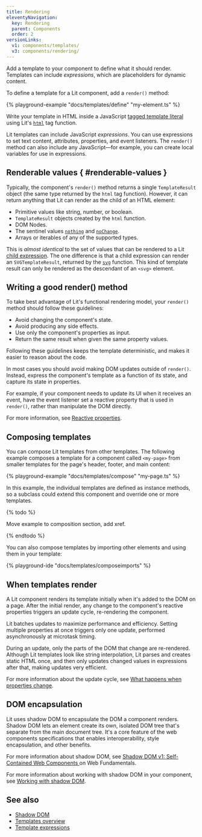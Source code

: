 ```yaml
---
title: Rendering
eleventyNavigation:
  key: Rendering
  parent: Components
  order: 2
versionLinks:
  v1: components/templates/
  v3: components/rendering/
---
```


Add a template to your component to define what it should render. Templates can include _expressions_, which are placeholders for dynamic content.

To define a template for a Lit component, add a `render()` method:

{% playground-example "docs/templates/define" "my-element.ts" %}

Write your template in HTML inside a JavaScript [tagged template literal](https://developer.mozilla.org/en-US/docs/Web/JavaScript/Reference/Template_literals#tagged_templates) using Lit's [`html`](/docs/v2/api/templates/#html) tag function.

Lit templates can include JavaScript _expressions_. You can use expressions to set text content, attributes, properties, and event listeners. The `render()` method can also include any JavaScript—for example, you can create local variables for use in expressions.

## Renderable values { #renderable-values }

Typically, the component's `render()` method returns a single `TemplateResult` object (the same type returned by the `html` tag function). However, it can return anything that Lit can render as the child of an HTML element:

*   Primitive values like string, number, or boolean.
*   `TemplateResult` objects created by the `html` function.
*   DOM Nodes.
*   The sentinel values [`nothing`](/docs/v2/templates/conditionals/#conditionally-rendering-nothing) and [`noChange`](/docs/v2/templates/custom-directives/#signaling-no-change).
*   Arrays or iterables of any of the supported types.

This is *almost identical* to the set of values that can be rendered to a Lit [child expression](/docs/v2/templates/expressions/#child-expressions). The one difference is that a child expression can render an `SVGTemplateResult`, returned by the [`svg`](/docs/v2/api/templates/#svg) function. This kind of template result can only be rendered as the descendant of an `<svg>` element.

## Writing a good render() method

To take best advantage of Lit's functional rendering model, your `render()` method should follow these guidelines:

* Avoid changing the component's state.
* Avoid producing any side effects.
* Use only the component's properties as input.
* Return the same result when given the same property values.

Following these guidelines keeps the template deterministic, and makes it easier to reason about the code.

In most cases you should avoid making DOM updates outside of `render()`. Instead, express the component's template as a function of its state, and capture its state in properties.

For example, if your component needs to update its UI when it receives an event, have the event listener set a reactive property that is used in `render()`, rather than manipulate the DOM directly.

For more information, see [Reactive properties](/docs/v2/components/properties/).

## Composing templates

You can compose Lit templates from other templates. The following example composes a template for a component called `<my-page>` from smaller templates for the page's header, footer, and main content:

{% playground-example "docs/templates/compose" "my-page.ts" %}

In this example, the individual templates are defined as instance methods, so a subclass could extend this component and override one or more templates.

{% todo %}

Move example to composition section, add xref.

{% endtodo %}

You can also compose templates by importing other elements and using them in your template:

{% playground-ide "docs/templates/composeimports" %}


## When templates render

A Lit component renders its template initially when it's added to the DOM on a page. After the initial render, any change to the component's reactive properties triggers an update cycle, re-rendering the component.

Lit batches updates to maximize performance and efficiency. Setting multiple properties at once triggers only one update, performed asynchronously at microtask timing.

During an update, only the parts of the DOM that change are re-rendered. Although Lit templates look like string interpolation, Lit parses and creates static HTML once, and then only updates changed values in expressions after that, making updates very efficient.

For more information about the update cycle, see [What happens when properties change](/docs/v2/components/properties/#when-properties-change).

## DOM encapsulation

Lit uses shadow DOM to encapsulate the DOM a component renders. Shadow DOM lets an element create its own, isolated DOM tree that's separate from the main document tree. It's a core feature of the web components specifications that enables interoperability, style encapsulation, and other benefits.

For more information about shadow DOM, see [Shadow DOM v1: Self-Contained Web Components
](https://developers.google.com/web/fundamentals/web-components/shadowdom) on Web Fundamentals.

For more information about working with shadow DOM in your component, see [Working with shadow DOM](/docs/v2/components/shadow-dom/).

## See also

* [Shadow DOM](/docs/v2/components/shadow-dom/)
* [Templates overview](/docs/v2/templates/overview/)
* [Template expressions](/docs/v2/templates/expressions/)


